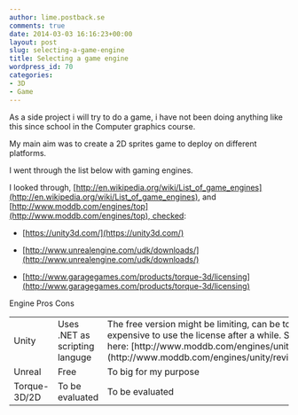 ```yaml
---
author: lime.postback.se
comments: true
date: 2014-03-03 16:16:23+00:00
layout: post
slug: selecting-a-game-engine
title: Selecting a game engine
wordpress_id: 70
categories:
- 3D
- Game
---
```


As a side project i will try to do a game, i have not been doing anything like this since school in the Computer graphics course.

My main aim was to create a 2D sprites game to deploy on different platforms.

I went through the list below with gaming engines.

I looked through, [http://en.wikipedia.org/wiki/List_of_game_engines](http://en.wikipedia.org/wiki/List_of_game_engines), and [http://www.moddb.com/engines/top](http://www.moddb.com/engines/top), checked:



	
  * [https://unity3d.com/](https://unity3d.com/)

	
  * [http://www.unrealengine.com/udk/downloads/](http://www.unrealengine.com/udk/downloads/)

	
  * [http://www.garagegames.com/products/torque-3d/licensing](http://www.garagegames.com/products/torque-3d/licensing)


<table class="table table-striped" >

<tr >
Engine
Pros
Cons
</tr>

<tbody >
<tr >

<td >Unity
</td>

<td >Uses .NET as scripting languge
</td>

<td >The free version might be limiting, can be to expensive to use the license after a while.
See more here: [http://www.moddb.com/engines/unity/reviews](http://www.moddb.com/engines/unity/reviews)
</td>
</tr>
<tr >

<td >Unreal
</td>

<td >Free
</td>

<td >To big for my purpose
</td>
</tr>
<tr >

<td >Torque-3D/2D
</td>

<td >To be evaluated
</td>

<td >To be evaluated
</td>
</tr>
</tbody>
</table>


